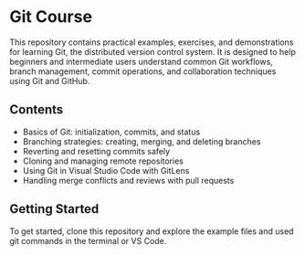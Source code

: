 # Git Course

This repository contains practical examples, exercises, and demonstrations for learning Git, the distributed version control system. It is designed to help beginners and intermediate users understand common Git workflows, branch management, commit operations, and collaboration techniques using Git and GitHub.

## Contents

- Basics of Git: initialization, commits, and status
- Branching strategies: creating, merging, and deleting branches
- Reverting and resetting commits safely
- Cloning and managing remote repositories
- Using Git in Visual Studio Code with GitLens
- Handling merge conflicts and reviews with pull requests

## Getting Started

To get started, clone this repository and explore the example files and used git commands in the terminal or VS Code.



